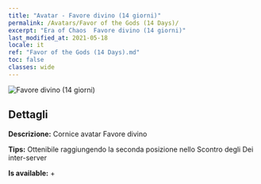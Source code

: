 ```yaml
---
title: "Avatar - Favore divino (14 giorni)"
permalink: /Avatars/Favor of the Gods (14 Days)/
excerpt: "Era of Chaos  Favore divino (14 giorni)"
last_modified_at: 2021-05-18
locale: it
ref: "Favor of the Gods (14 Days).md"
toc: false
classes: wide
---
```

 ![Favore divino (14 giorni)](/images/a/avatarFrame_62.png)

## Dettagli

 **Descrizione:** Cornice avatar Favore divino 

 **Tips:** Ottenibile raggiungendo la seconda posizione nello Scontro degli Dei inter-server 

 **Is available:**  + 

